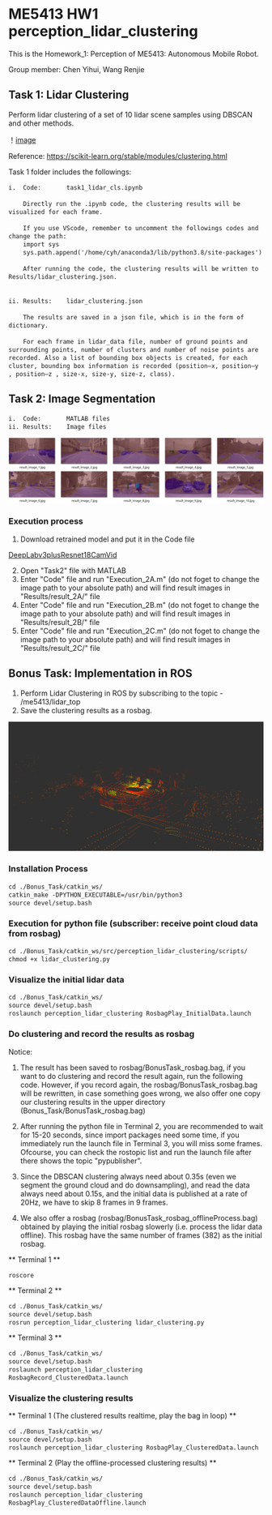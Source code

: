 # ME5413 HW1 perception_lidar_clustering
This is the Homework_1: Perception of ME5413: Autonomous Mobile Robot. 

Group member: Chen Yihui, Wang Renjie


## Task 1: Lidar Clustering
Perform lidar clustering of a set of 10 lidar scene samples using DBSCAN and other methods.

！[image](https://github.com/c0y0h/ME5413/blob/main/HW1/Group9_Homework1/Report/fig1a.png)

Reference: https://scikit-learn.org/stable/modules/clustering.html

Task 1 folder includes the followings:

    i.  Code:       task1_lidar_cls.ipynb

        Directly run the .ipynb code, the clustering results will be visualized for each frame. 

        If you use VScode, remember to uncomment the followings codes and change the path:
        import sys
        sys.path.append('/home/cyh/anaconda3/lib/python3.8/site-packages')

        After running the code, the clustering results will be written to Results/lidar_clustering.json.


    ii. Results:    lidar_clustering.json

        The results are saved in a json file, which is in the form of dictionary.

        For each frame in lidar_data file, number of ground points and surrounding points, number of clusters and number of noise points are recorded. Also a list of bounding box objects is created, for each cluster, bounding box information is recorded (position–x, position–y , position–z , size-x, size-y, size-z, class).
 

## Task 2: Image Segmentation

    i.  Code:       MATLAB files 
    ii. Results:    Image files 

![image](https://github.com/c0y0h/ME5413/blob/main/HW1/Group9_Homework1/Report/2.1_2.png)

### Execution process
1. Download retrained model and put it in the Code file

[DeepLabv3plusResnet18CamVid](https://ssd.mathworks.com/supportfiles/vision/data/deeplabv3plusResnet18CamVid.zip)

2. Open "Task2" file with MATLAB
3. Enter "Code" file and run "Execution_2A.m" (do not foget to change the image path to your absolute path) and will find result images in "Results/result_2A/" file
3. Enter "Code" file and run "Execution_2B.m" (do not foget to change the image path to your absolute path) and will find result images in "Results/result_2B/" file
3. Enter "Code" file and run "Execution_2C.m" (do not foget to change the image path to your absolute path) and will find result images in "Results/result_2C/" file


## Bonus Task: Implementation in ROS
1. Perform Lidar Clustering in ROS by subscribing to the topic - /me5413/lidar_top 
2. Save the clustering results as a rosbag.

![image](https://github.com/c0y0h/ME5413/blob/main/HW1/Group9_Homework1/Report/fig8b.png)

### Installation Process
```
cd ./Bonus_Task/catkin_ws/
catkin_make -DPYTHON_EXECUTABLE=/usr/bin/python3
source devel/setup.bash
```

### Execution for python file (subscriber: receive point cloud data from rosbag)
```
cd ./Bonus_Task/catkin_ws/src/perception_lidar_clustering/scripts/
chmod +x lidar_clustering.py
```

### Visualize the initial lidar data
```
cd ./Bonus_Task/catkin_ws/
source devel/setup.bash
roslaunch perception_lidar_clustering RosbagPlay_InitialData.launch
```

### Do clustering and record the results as rosbag 
Notice: 
1. The result has been saved to rosbag/BonusTask_rosbag.bag, if you want to do clustering and record the result again, run the following code. However, if you record again, the rosbag/BonusTask_rosbag.bag will be rewritten, in case something goes wrong, we also offer one copy our clustering results in the upper directory (Bonus_Task/BonusTask_rosbag.bag) 

2. After running the python file in Terminal 2, you are recommended to wait for 15-20 seconds, since import packages need some time, if you immediately run the launch file in Terminal 3, you will miss some frames. Ofcourse, you can check the rostopic list and run the launch file after there shows the topic "pypublisher". 

3. Since the DBSCAN clustering always need about 0.35s (even we segment the ground cloud and do downsampling), and read the data always need about 0.15s, and the initial data is published at a rate of 20Hz, we have to skip 8 frames in 9 frames.

4. We also offer a rosbag (rosbag/BonusTask_rosbag_offlineProcess.bag) obtained by playing the initial rosbag slowerly (i.e. process the lidar data offline). This rosbag have the same number of frames (382) as the initial rosbag.

** Terminal 1 **
```
roscore
```

** Terminal 2 **
```
cd ./Bonus_Task/catkin_ws/
source devel/setup.bash
rosrun perception_lidar_clustering lidar_clustering.py
```

** Terminal 3 **
```
cd ./Bonus_Task/catkin_ws/
source devel/setup.bash
roslaunch perception_lidar_clustering RosbagRecord_ClusteredData.launch
```

### Visualize the clustering results
** Terminal 1 (The clustered results realtime, play the bag in loop) **
```
cd ./Bonus_Task/catkin_ws/
source devel/setup.bash
roslaunch perception_lidar_clustering RosbagPlay_ClusteredData.launch
```

** Terminal 2 (Play the offline-processed clustering results) **
```
cd ./Bonus_Task/catkin_ws/
source devel/setup.bash
roslaunch perception_lidar_clustering RosbagPlay_ClusteredDataOffline.launch
```
